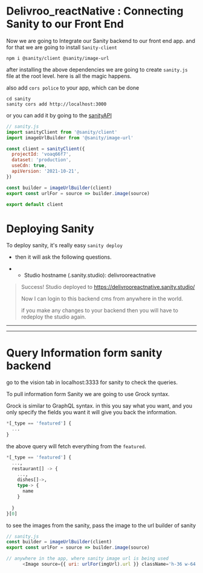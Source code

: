 # Delivroo_reactNative : Connecting Sanity to our Front End

Now we are going to Integrate our Sanity backend to our front end app. and for that we are going to install `Sanity-client`

```
npm i @sanity/client @sanity/image-url
```

after installing the above dependencies we are going to create `sanity.js` file at the root level. here is all the magic happens.

also add `cors police` to your app, which can be done

```
cd sanity
sanity cors add http://localhost:3000
``` 

or you can add it by going to the [sanityAPI](https://www.sanity.io/manage/personal/project/voaq66f7/api)

```js
// sanity.js
import sanityClient from '@sanity/client'
import imageUrlBuilder from '@sanity/image-url'

const client = sanityClient({
  projectId: 'voaq66f7',
  dataset: 'production',
  useCdn: true,
  apiVersion: '2021-10-21',
})

const builder = imageUrlBuilder(client)
export const urlFor = source => builder.image(source)

export default client
```

# Deploying Sanity

To deploy sanity, it's really easy `sanity deploy`

* then it will ask the following questions.

* * Studio hostname (<value>.sanity.studio): delivrooreactnative
> Success! Studio deployed to https://delivrooreactnative.sanity.studio/
> 
> Now I can login to this backend cms from anywhere in the world.
> 
> if you make any changes to your backend then you will have to redeploy the studio again.

---
---

# Query Information form sanity backend

go to the vision tab in localhost:3333 for sanity to check the queries.

To pull information form Sanity we are going to use Grock syntax.

Grock is similar to GraphQL syntax.
in this you say what you want, and you only specify the fields you want it will give you back the information.

```sql
*[_type == 'featured'] {
  ...
}
```

the above query will fetch everything from the `featured`.

```sql
*[_type == 'featured'] {
  ...,
  restaurant[] -> {
    ...,
    dishes[]->,
    type-> {
      name
    }
    
  }
}[0]
```

to see the images from the sanity, pass the image to the url builder of sanity
```js
// sanity.js
const builder = imageUrlBuilder(client)
export const urlFor = source => builder.image(source)
```

```js
// anywhere in the app, where sanity image url is being used
      <Image source={{ uri: urlFor(imgUrl).url }} className='h-36 w-64 rounded-md' />
```